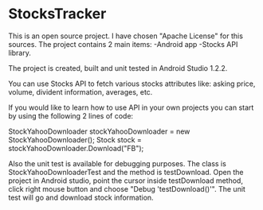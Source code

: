 # StocksTracker

This is an open source project. I have chosen "Apache License" for this sources. 
The project contains 2 main items: 
-Android app 
-Stocks API library.

The project is created, built and unit tested in Android Studio 1.2.2.

You can use Stocks API to fetch various stocks attributes like: asking price, volume, divident information, averages, etc.

If you would like to learn how to use API in your own projects you can start by using the following 2 lines of code:

StockYahooDownloader stockYahooDownloader = new StockYahooDownloader();
Stock stock = stockYahooDownloader.Download("FB");

Also the unit test is available for debugging purposes. The class is StockYahooDownloaderTest and the method is testDownload. Open the project in Android studio, point the cursor inside testDownload method, click right mouse button and choose "Debug 'testDownload()'". The unit test will go and download stock information.
